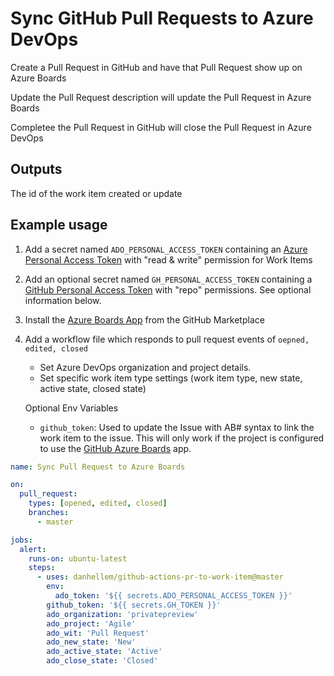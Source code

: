 # Sync GitHub Pull Requests to Azure DevOps

Create a Pull Request in GitHub and have that Pull Request show up on Azure Boards

Update the Pull Request description will update the Pull Request in Azure Boards

Completee the Pull Request in GitHub will close the Pull Request in Azure DevOps

## Outputs
The id of the work item created or update

## Example usage

1. Add a secret named `ADO_PERSONAL_ACCESS_TOKEN` containing an [Azure Personal Access Token](https://docs.microsoft.com/en-us/azure/devops/organizations/accounts/use-personal-access-tokens-to-authenticate) with "read & write" permission for Work Items

2. Add an optional secret named `GH_PERSONAL_ACCESS_TOKEN` containing a [GitHub Personal Access Token](https://help.github.com/en/enterprise/2.17/user/github/authenticating-to-github/creating-a-personal-access-token-for-the-command-line) with "repo" permissions. See optional information below.

3. Install the [Azure Boards App](https://github.com/marketplace/azure-boards) from the GitHub Marketplace

4. Add a workflow file which responds to pull request events of `oepned, edited, closed`

   - Set Azure DevOps organization and project details.
   - Set specific work item type settings (work item type, new state, active state, closed state)

   Optional Env Variables

   - `github_token`: Used to update the Issue with AB# syntax to link the work item to the issue. This will only work if the project is configured to use the [GitHub Azure Boards](https://github.com/marketplace/azure-boards) app.

```yaml
name: Sync Pull Request to Azure Boards

on:
  pull_request:
    types: [opened, edited, closed]
    branches:
      - master

jobs:
  alert:
    runs-on: ubuntu-latest
    steps:
      - uses: danhellem/github-actions-pr-to-work-item@master
        env:
          ado_token: '${{ secrets.ADO_PERSONAL_ACCESS_TOKEN }}'   
        github_token: '${{ secrets.GH_TOKEN }}'    
        ado_organization: 'privatepreview'
        ado_project: 'Agile'
        ado_wit: 'Pull Request' 
        ado_new_state: 'New'
        ado_active_state: 'Active'
        ado_close_state: 'Closed'
```
